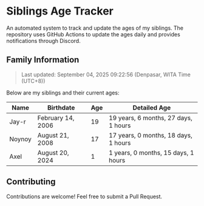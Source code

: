 # Siblings Age Tracker

An automated system to track and update the ages of my siblings. The repository uses GitHub Actions to update the ages daily and provides notifications through Discord.

## Family Information

> Last updated: September 04, 2025 09:22:56 (Denpasar, WITA Time (UTC+8))

Below are my siblings and their current ages:

| Name | Birthdate | Age | Detailed Age |
|------|-----------|-----|-------------|
| Jay-r | February 14, 2006 | 19 | 19 years, 6 months, 27 days, 1 hours |
| Noynoy | August 21, 2008 | 17 | 17 years, 0 months, 18 days, 1 hours |
| Axel | August 20, 2024 | 1 | 1 years, 0 months, 15 days, 1 hours |

## Contributing

Contributions are welcome! Feel free to submit a Pull Request.